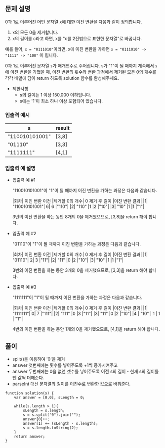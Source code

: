 ## 문제 설명

0과 1로 이루어진 어떤 문자열 x에 대한 이진 변환을 다음과 같이 정의합니다.

1. x의 모든 0을 제거합니다.
2. x의 길이를 c라고 하면, x를 "c를 2진법으로 표현한 문자열"로 바꿉니다.

예를 들어, `x = "0111010"`이라면, x에 이진 변환을 가하면 `x = "0111010" -> "1111" -> "100"` 이 됩니다.

0과 1로 이루어진 문자열 `s`가 매개변수로 주어집니다. s가 "1"이 될 때까지 계속해서 `s`에 이진 변환을 가했을 때, 이진 변환의 횟수와 변환 과정에서 제거된 모든 0의 개수를 각각 배열에 담아 return 하도록 solution 함수를 완성해주세요.

- 제한사항
  - s의 길이는 1 이상 150,000 이하입니다.
  - s에는 '1'이 최소 하나 이상 포함되어 있습니다.

### 입출력 예시

| s              | result |
| -------------- | ------ |
| "110010101001" | [3,8]  |
| "01110"        | [3,3]  |
| "1111111"      | [4,1]  |

### 입출력 예 설명

- 입출력 예 #1

  "110010101001"이 "1"이 될 때까지 이진 변환을 가하는 과정은 다음과 같습니다.

  |회차| 이진 변환 이전 |제거할 0의 개수| 0 제거 후 길이 |이진 변환 결과|
  |1| "110010101001"| 6| 6 |"110"|
  |2| "110" |1 |2 |"10"|
  |3| "10" |1 |1 |"1"|

  3번의 이진 변환을 하는 동안 8개의 0을 제거했으므로, [3,8]을 return 해야 합니다.

- 입출력 예 #2

  "01110"이 "1"이 될 때까지 이진 변환을 가하는 과정은 다음과 같습니다.

  |회차| 이진 변환 이전 |제거할 0의 개수| 0 제거 후 길이 |이진 변환 결과|
  |1| "01110"| 2| 3 |"11"|
  |2| "11" |0 |2 |"10"|
  |3| "10" |1 |1 |"1"|

  3번의 이진 변환을 하는 동안 3개의 0을 제거했으므로, [3,3]을 return 해야 합니다.

- 입출력 예 #3

  "1111111"이 "1"이 될 때까지 이진 변환을 가하는 과정은 다음과 같습니다.

  |회차| 이진 변환 이전 |제거할 0의 개수| 0 제거 후 길이 |이진 변환 결과|
  |1| "1111111"| 0| 7 |"111"|
  |2| "111" |0 |3 |"11"|
  |3| "11" |0 |2 |"10"|
  |4 | "10" | 1 | 1 | "1" |

  4번의 이진 변환을 하는 동안 1개의 0을 제거했으므로, [4,1]을 return 해야 합니다.

## 풀이

- split()을 이용하여 '0'을 제거
- answer 첫번째에는 횟수를 넣어주도록 +1씩 증가시켜주고
- answer 두번째에는 0을 없앤 갯수를 넣어주도록 이전 s의 길이 - 현재 s의 길이를 뺀 값씩 더해준다.
- parseInt 대신 문자열의 길이를 이진수로 변환한 값으로 바꿔준다.

```
function solution(s) {
    var answer = [0,0], sLength = 0;

    while(s.length > 1){
        sLength = s.length;
        s = s.split("0").join("");
        answer[0]++;
        answer[1] += (sLength - s.length);
        s = s.length.toString(2);
    }
    return answer;
}
```
